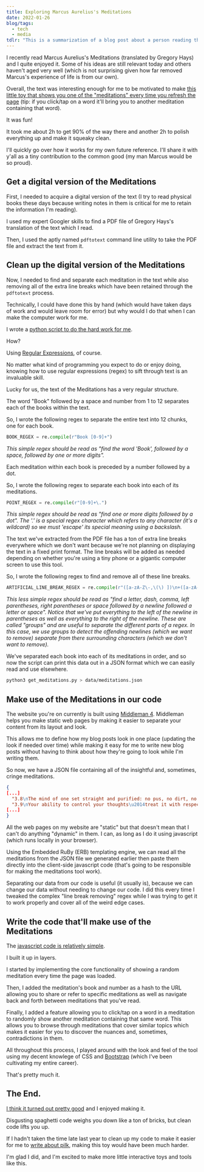 ```yaml
---
title: Exploring Marcus Aurelius's Meditations
date: 2022-01-26
blog/tags:
  - tech
  - media
tdlr: "This is a summarization of a blog post about a person reading the book Marcus Aurelius's Meditations and then making a tool that shows a random meditation every time the page is refreshed. They talk about how they did it and why it's useful to separate data from code."
---
```

I recently read Marcus Aurelius's Meditations (translated by Gregory Hays) and I quite enjoyed it. Some of his ideas are still relevant today and others haven't aged very well (which is not surprising given how far removed Marcus's experience of life is from our own).

Overall, the text was interesting enough for me to be motivated to make [this little toy that shows you one of the "meditations" every time you refresh the page](/meditations/) (tip: if you click/tap on a word it'll bring you to another meditation containing that word).

It was fun!

It took me about 2h to get 90% of the way there and another 2h to polish everything up and make it squeaky clean.

I'll quickly go over how it works for my own future reference. I'll share it with y'all as a tiny contribution to the common good (my man Marcus would be so proud).

## Get a digital version of the Meditations

First, I needed to acquire a digital version of the text (I try to read physical books these days because writing notes in them is critical for me to retain the information I'm reading).

I used my expert Googler skills to find a PDF file of Gregory Hays's translation of the text which I read.

Then, I used the aptly named `pdftotext` command line utility to take the PDF file and extract the text from it.

## Clean up the digital version of the Meditations

Now, I needed to find and separate each meditation in the text while also removing all of the extra line breaks which have been retained through the `pdftotext` process.

Technically, I could have done this by hand (which would have taken days of work and would leave room for error) but why would I do that when I can make the computer work for me.

I wrote a [python script to do the hard work for me](https://github.com/strategineer/personal-website/blob/master/get_meditations.py).

How?

Using [Regular Expressions](https://en.wikipedia.org/wiki/Regular_expression), of course.

No matter what kind of programming you expect to do or enjoy doing, knowing how to use regular expressions (regex) to sift through text is an invaluable skill.

Lucky for us, the text of the Meditations has a very regular structure.

The word "Book" followed by a space and number from 1 to 12 separates each of the books within the text.

So, I wrote the following regex to separate the entire text into 12 chunks, one for each book.

~~~ python
BOOK_REGEX = re.compile(r"Book [0-9]+")
~~~
_This simple regex should be read as "find the word 'Book', followed by a space, followed by one or more digits"._

Each meditation within each book is preceded by a number followed by a dot.

So, I wrote the following regex to separate each book into each of its meditations.

~~~ python
POINT_REGEX = re.compile(r"[0-9]+\.")
~~~
_This simple regex should be read as "find one or more digits followed by a dot". The '.' is a special regex character which refers to any character (it's a wildcard) so we must 'escape' its special meaning using a backslash._

The text we've extracted from the PDF file has a ton of extra line breaks everywhere which we don't want because we're not planning on displaying the text in a fixed print format. The line breaks will be added as needed depending on whether you're using a tiny phone or a gigantic computer screen to use this tool.

So, I wrote the following regex to find and remove all of these line breaks.

~~~ python
ARTIFICIAL_LINE_BREAK_REGEX = re.compile(r"([a-zA-Z\-,\(\) ])\n+([a-zA-Z ])")
~~~
_This less simple regex should be read as "find a letter, dash, comma, left parentheses, right parentheses or space followed by a newline followed a letter or space". Notice that we've put everything to the left of the newline in parentheses as well as everything to the right of the newline. These are called "groups" and are useful to separate the different parts of a regex. In this case, we use groups to detect the offending newlines (which we want to remove) separate from there surrounding characters (which we don't want to remove)._

We've separated each book into each of its meditations in order, and so now the script can print this data out in a JSON format which we can easily read and use elsewhere.

~~~ bash
python3 get_meditations.py > data/meditations.json
~~~

## Make use of the Meditations in our code

The website you're on currently is built using [Middleman 4](https://middlemanapp.com/). Middleman helps you make static web pages by making it easier to separate your content from its layout and look.

This allows me to define how my blog posts look in one place (updating the look if needed over time) while making it easy for me to write new blog posts without having to think about how they're going to look while I'm writing them.

So now, we have a JSON file containing all of the insightful and, sometimes, cringe meditations.

~~~ json
{
[...]
  "3.8\nThe mind of one set straight and purified: no pus, no dirt, no scabs.\nAnd not a life cut short by death, like an actor who stops before the play is done, the plot wound up.\n\nNeither servility nor arrogance. Neither cringing nor disdain. Neither excuses nor evasions.",
  "3.9\nYour ability to control your thoughts\u2014treat it with respect.\nIt\u2019s all that protects your mind from false perceptions\u2014false to your nature, and that of all rational beings. It\u2019s what makes thoughtfulness possible, and affection for other people, and submission to the divine.",
[...]
}
~~~

All the web pages on my website are "static" but that doesn't mean that I can't do anything "dynamic" in them. I can, as long as I do it using javascript (which runs locally in your browser).

Using the Embedded RuBy (ERB) templating engine, we can read all the meditations from the JSON file we generated earlier then paste them directly into the client-side javascript code (that's going to be responsible for making the meditations tool work).

Separating our data from our code is useful (it usually is), because we can change our data without needing to change our code. I did this every time I tweaked the complex "line break removing" regex while I was trying to get it to work properly and cover all of the weird edge cases.

## Write the code that'll make use of the Meditations

The [javascript code is relatively simple](https://github.com/strategineer/personal-website/blob/master/source/javascripts/meditation.js.erb).

I built it up in layers.

I started by implementing the core functionality of showing a random meditation every time the page was loaded.

Then, I added the meditation's book and number as a hash to the URL allowing you to share or refer to specific meditations as well as navigate back and forth between meditations that you've read.

Finally, I added a feature allowing you to click/tap on a word in a meditation to randomly show another meditation containing that same word. This allows you to browse through meditations that cover similar topics which makes it easier for you to discover the nuances and, sometimes, contradictions in them.

All throughout this process, I played around with the look and feel of the tool using my decent knowlege of CSS and [Bootstrap](https://getbootstrap.com/) (which I've been cultivating my entire career).

That's pretty much it.

## The End.

[I think it turned out pretty good](/meditations/) and I enjoyed making it.

Disgusting spaghetti code weighs you down like a ton of bricks, but clean code lifts you up.

If I hadn't taken the time late last year to clean up my code to make it easier for me to [write about pilk](https://strategineer.com/pilk/), making this toy would have been much harder.

I'm glad I did, and I'm excited to make more little interactive toys and tools like this.

